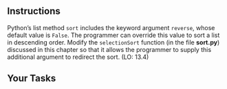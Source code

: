 ## Instructions

Python’s list method `sort` includes the keyword argument `reverse`, whose default value is `False`. The programmer can override this value to sort a list in descending order. Modify the `selectionSort` function (in the file **sort.py**) discussed in this chapter so that it allows the programmer to supply this additional argument to redirect the sort. (LO: 13.4)

## Your Tasks
